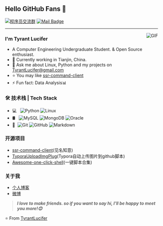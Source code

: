 [comment]: <> "# 模板合集：https://github.com/kautukkundan/Awesome-Profile-README-templates"

## Hello GitHub Fans 👋
[![程序员交流群](https://img.shields.io/badge/%E7%A8%8B%E5%BA%8F%E5%91%98%E4%BA%A4%E6%B5%81%E7%BE%A4-764374820-brightgreen.svg "程序员交流群")](https://jq.qq.com/?_wv=1027&k=RxFjq39n"程序员交流群")
[![Mail Badge](https://img.shields.io/badge/E--mail-TyrantLucifer%40gmail.com-green.svg)](mailto:tyrantlucifer@gmail.com)

---

<img align="right" alt="GIF" src="https://raw.githubusercontent.com/JoeyBling/JoeyBling/master/pic/pusheencode.gif" />

### I'm Tyrant Lucifer

- A Computer Engineering Undergraduate Student. & Open Source enthusiast.
- 🌱 Currently working in Tianjin, China.
- 💬 Ask me about Linux, Python and my projects on [TyrantLucifer@gmail.com](mailto:TyrantLucifer@gmail.com)
- ⭐ You may like [ssr-command-client](https://github.com/TyrantLucifer/ssr-command-client)
- ⚡ Fun fact: Data Analysis📊

### 🛠 技术栈 | Tech Stack

- 💻 &#160; ![Python](https://img.shields.io/badge/-Python-333333?style=flat&logo=Python&logoColor=007396)
![Linux](https://img.shields.io/badge/-Linux-333333?style=flat&logo=Linux&logoColor=FCC624)
- 🛢 &#160; ![MySQL](https://img.shields.io/badge/-MySQL-333333?style=flat&logo=mysql)
![MongoDB](https://img.shields.io/badge/-MongoDB-333333?style=flat&logo=mongodb)
![Oracle](https://img.shields.io/badge/-Oracle-333333?style=flat&logo=Oracle)
- 🔧 &#160;![Git](https://img.shields.io/badge/-Git-333333?style=flat&logo=git)
![GitHub](https://img.shields.io/badge/-GitHub-333333?style=flat&logo=github)
![Markdown](https://img.shields.io/badge/-Markdown-333333?style=flat&logo=markdown)

### 开源项目
- [ssr-command-client](https://github.com/TyrantLucifer/ssr-command-client)(见名知意)
- [TyporaUploadImgPlug](https://github.com/TyrantLucifer/TyporaUploadImgPlug)(Typora自动上传图片到github脚本)
- [Awesome-one-click-shell](https://github.com/TyrantLucifer/Awesome-one-click-shell)(一键脚本合集)

### 关于我
- [个人博客](http://tyrantlucifer.com)
- [微博](https://weibo.com/u/5238557015)

> ***I love to make friends. so if you want to say hi, I'll be happy to meet you more!😊***

⭐️ From [TyrantLucifer](https://github.com/TyrantLucifer)

